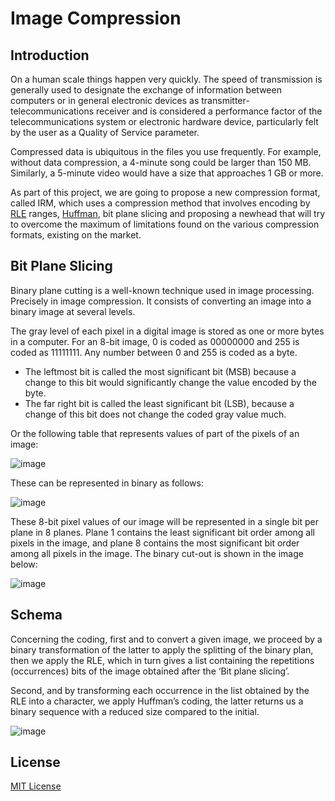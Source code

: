 # Image Compression

## Introduction

On a human scale things happen very quickly. The speed of transmission is generally used to designate the exchange of information between computers or in general electronic devices as transmitter-telecommunications receiver and is considered a performance factor of the telecommunications system or electronic hardware device, particularly felt by the user as a Quality of Service parameter.

Compressed data is ubiquitous in the files you use frequently. For example, without data compression, a 4-minute song could be larger than 150 MB. Similarly, a 5-minute video would have a size that approaches 1 GB or more.

As part of this project, we are going to propose a new compression format, called IRM, which uses a compression method that involves encoding by [RLE](https://github.com/SDAllouche/compression-algorithms) ranges, [Huffman](https://github.com/SDAllouche/compression-algorithms), bit plane slicing and proposing a newhead that will try to overcome the maximum of limitations found on the various compression formats, existing on the market.

## Bit Plane Slicing

Binary plane cutting is a well-known technique used in image processing. Precisely in image compression. It consists of converting an image into a binary image at several levels.

The gray level of each pixel in a digital image is stored as one or more bytes in a computer.
For an 8-bit image, 0 is coded as 00000000 and 255 is coded as 11111111. Any number between 0 and 255 is coded as a byte.
* The leftmost bit is called the most significant bit (MSB) because a change to this bit would significantly change the value encoded by the byte.
* The far right bit is called the least significant bit (LSB), because a change of this bit does not change the coded gray value much.

Or the following table that represents values of part of the pixels of an image:

![image](https://user-images.githubusercontent.com/102489525/231553551-fb273dd7-d2f1-4eb8-b0f7-5d4cc564cba3.png)

These can be represented in binary as follows:

![image](https://user-images.githubusercontent.com/102489525/231553586-2f8daa64-d5a4-4d8b-a91b-99b6a95101ac.png)

These 8-bit pixel values of our image will be represented in a single bit per plane in 8 planes.
Plane 1 contains the least significant bit order among all pixels in the image, and plane 8 contains the most significant bit order among all pixels in the image.
The binary cut-out is shown in the image below:

![image](https://user-images.githubusercontent.com/102489525/231553610-835e1dff-d9ab-4cd0-a138-9793162779a0.png)


## Schema

Concerning the coding, first and to convert a given image, we proceed by a binary transformation of the latter to apply the splitting of the binary plan, then we apply the RLE, which in turn gives a list containing the repetitions (occurrences) bits of the image obtained after the ‘Bit plane slicing’.

Second, and by transforming each occurrence in the list obtained by the RLE into a character, we apply Huffman’s coding, the latter returns us a binary sequence with a reduced size compared to the initial.

![image](https://user-images.githubusercontent.com/102489525/231554403-daa1f3f0-b5ea-449a-8001-b6f547c0c4e4.png)

## License

[MIT License](License)


